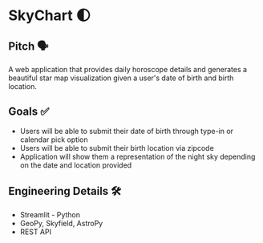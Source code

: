 # SkyChart 🌓

## Pitch 🗣️
A web application that provides daily horoscope details and generates a beautiful star map visualization given a user's date of birth and birth location.

## Goals ✅
- Users will be able to submit their date of birth through type-in or calendar pick option
- Users will be able to submit their birth location via zipcode
- Application will show them a representation of the night sky depending on the date and location provided 

## Engineering Details 🛠️
- Streamlit - Python
- GeoPy, Skyfield, AstroPy
- REST API
